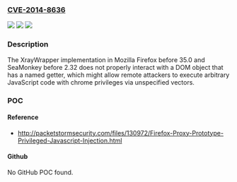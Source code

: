 ### [CVE-2014-8636](https://cve.mitre.org/cgi-bin/cvename.cgi?name=CVE-2014-8636)
![](https://img.shields.io/static/v1?label=Product&message=n%2Fa&color=blue)
![](https://img.shields.io/static/v1?label=Version&message=n%2Fa&color=blue)
![](https://img.shields.io/static/v1?label=Vulnerability&message=n%2Fa&color=brighgreen)

### Description

The XrayWrapper implementation in Mozilla Firefox before 35.0 and SeaMonkey before 2.32 does not properly interact with a DOM object that has a named getter, which might allow remote attackers to execute arbitrary JavaScript code with chrome privileges via unspecified vectors.

### POC

#### Reference
- http://packetstormsecurity.com/files/130972/Firefox-Proxy-Prototype-Privileged-Javascript-Injection.html

#### Github
No GitHub POC found.

